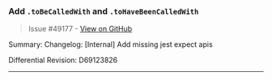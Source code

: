 ### Add `.toBeCalledWith` and `.toHaveBeenCalledWith`

> Issue #49177 - [View on GitHub](https://github.com/facebook/react-native/pull/49177)

Summary:
Changelog: [Internal]
Add missing jest expect apis

Differential Revision: D69123826




---

